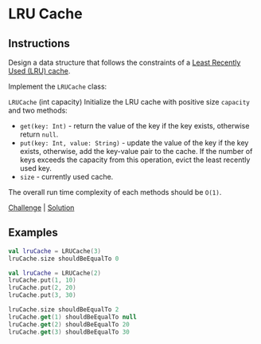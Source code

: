 # LRU Cache

## Instructions

Design a data structure that follows the constraints of a 
[Least Recently Used (LRU) cache](https://en.wikipedia.org/wiki/Cache_replacement_policies#LRU).

Implement the `LRUCache` class:

`LRUCache` (int capacity) Initialize the LRU cache with positive size `capacity` and two methods:
- `get(key: Int)` - return the value of the key if the key exists, otherwise return `null`.
- `put(key: Int, value: String)` - update the value of the key if the key exists, otherwise, add the key-value pair 
to the cache. If the number of keys exceeds the capacity from this operation, evict the least recently used key.
- `size` - currently used cache.

The overall run time complexity of each methods should be `O(1)`.

[Challenge](Challenge.kt) | [Solution](Solution.kt)

## Examples

```kotlin
val lruCache = LRUCache(3)
lruCache.size shouldBeEqualTo 0
```

```kotlin
val lruCache = LRUCache(2)
lruCache.put(1, 10)
lruCache.put(2, 20)
lruCache.put(3, 30)

lruCache.size shouldBeEqualTo 2
lruCache.get(1) shouldBeEqualTo null
lruCache.get(2) shouldBeEqualTo 20
lruCache.get(3) shouldBeEqualTo 30
```
